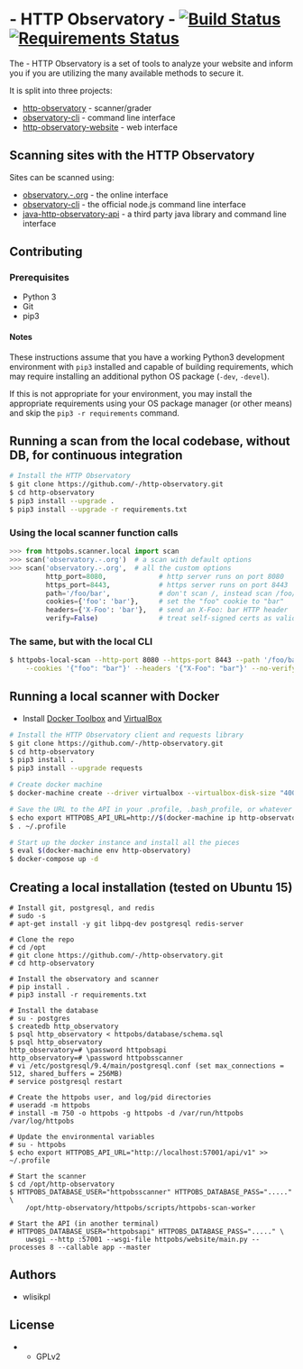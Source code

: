 # - HTTP Observatory - [![Build Status](https://travis-ci.org/april/http-observatory.svg?branch=master)](https://travis-ci.org/april/http-observatory) [![Requirements Status](https://requires.io/github/-/http-observatory/requirements.svg?branch=master)](https://requires.io/github/-/http-observatory/requirements/?branch=master)

The - HTTP Observatory is a set of tools to analyze your website and inform you if you are utilizing the many available methods to secure it.

It is split into three projects:

* [http-observatory](https://github.com/-/http-observatory) - scanner/grader
* [observatory-cli](https://github.com/-/observatory-cli) - command line interface
* [http-observatory-website](https://github.com/-/http-observatory-website) - web interface

## Scanning sites with the HTTP Observatory

Sites can be scanned using:

* [observatory.-.org](https://observatory.-.org/) - the online interface
* [observatory-cli](https://github.com/-/observatory-cli) - the official node.js command line interface
* [java-http-observatory-api](https://github.com/stoennies/java-http-observatory-api) - a third party java library and command line interface

## Contributing

### Prerequisites
* Python 3
* Git
* pip3

#### Notes

These instructions assume that you have a working Python3 development environment with `pip3` installed and capable of building requirements, which may require installing an additional python OS package (`-dev`, `-devel`).

If this is not appropriate for your environment, you may install the appropriate requirements using your OS package manager (or other means) and skip the `pip3 -r requirements` command.

## Running a scan from the local codebase, without DB, for continuous integration
```bash
# Install the HTTP Observatory
$ git clone https://github.com/-/http-observatory.git
$ cd http-observatory
$ pip3 install --upgrade .
$ pip3 install --upgrade -r requirements.txt
```

### Using the local scanner function calls
```python
>>> from httpobs.scanner.local import scan
>>> scan('observatory.-.org')  # a scan with default options
>>> scan('observatory.-.org',  # all the custom options
         http_port=8080,             # http server runs on port 8080
         https_port=8443,            # https server runs on port 8443
         path='/foo/bar',            # don't scan /, instead scan /foo/bar
         cookies={'foo': 'bar'},     # set the "foo" cookie to "bar"
         headers={'X-Foo': 'bar'},   # send an X-Foo: bar HTTP header
         verify=False)               # treat self-signed certs as valid for tests like HSTS/HPKP
```

### The same, but with the local CLI
```bash
$ httpobs-local-scan --http-port 8080 --https-port 8443 --path '/foo/bar' \
    --cookies '{"foo": "bar"}' --headers '{"X-Foo": "bar"}' --no-verify -.org
```

## Running a local scanner with Docker
* Install [Docker Toolbox](https://docs.docker.com/toolbox/overview/) and [VirtualBox](https://www.virtualbox.org/wiki/Downloads)

```bash
# Install the HTTP Observatory client and requests library
$ git clone https://github.com/-/http-observatory.git
$ cd http-observatory
$ pip3 install .
$ pip3 install --upgrade requests

# Create docker machine
$ docker-machine create --driver virtualbox --virtualbox-disk-size "40000" http-observatory

# Save the URL to the API in your .profile, .bash_profile, or whatever
$ echo export HTTPOBS_API_URL=http://$(docker-machine ip http-observatory):57001/api/v1 >> ~/.profile
$ . ~/.profile

# Start up the docker instance and install all the pieces
$ eval $(docker-machine env http-observatory)
$ docker-compose up -d
```

## Creating a local installation (tested on Ubuntu 15)
```
# Install git, postgresql, and redis
# sudo -s
# apt-get install -y git libpq-dev postgresql redis-server

# Clone the repo
# cd /opt
# git clone https://github.com/-/http-observatory.git
# cd http-observatory

# Install the observatory and scanner
# pip install .
# pip3 install -r requirements.txt

# Install the database
# su - postgres
$ createdb http_observatory
$ psql http_observatory < httpobs/database/schema.sql
$ psql http_observatory
http_observatory=# \password httpobsapi
http_observatory=# \password httpobsscanner
# vi /etc/postgresql/9.4/main/postgresql.conf (set max_connections = 512, shared_buffers = 256MB)
# service postgresql restart

# Create the httpobs user, and log/pid directories
# useradd -m httpobs
# install -m 750 -o httpobs -g httpobs -d /var/run/httpobs /var/log/httpobs

# Update the environmental variables
# su - httpobs
$ echo export HTTPOBS_API_URL="http://localhost:57001/api/v1" >> ~/.profile

# Start the scanner
$ cd /opt/http-observatory
$ HTTPOBS_DATABASE_USER="httpobsscanner" HTTPOBS_DATABASE_PASS="....." \
    /opt/http-observatory/httpobs/scripts/httpobs-scan-worker

# Start the API (in another terminal)
# HTTPOBS_DATABASE_USER="httpobsapi" HTTPOBS_DATABASE_PASS="....." \
    uwsgi --http :57001 --wsgi-file httpobs/website/main.py --processes 8 --callable app --master
```

## Authors

* wlisikpl

## License

* - GPLv2